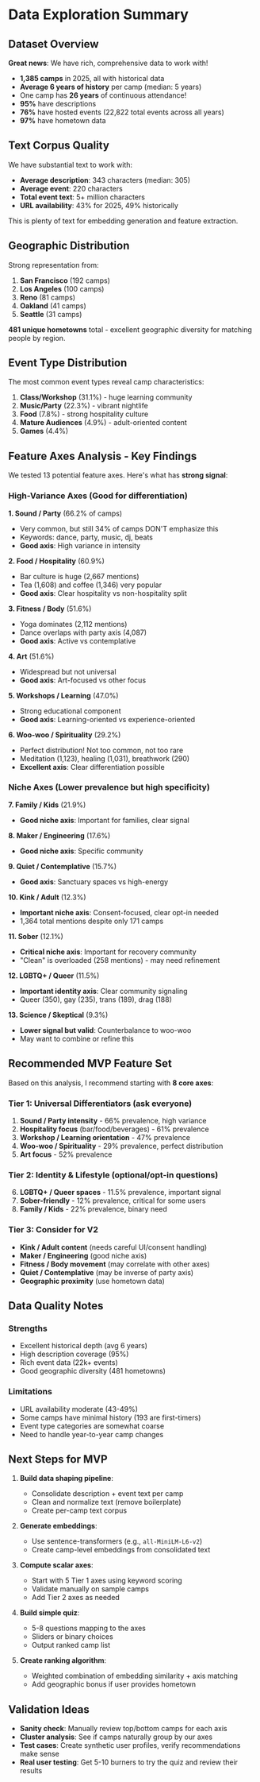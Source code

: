 # Data Exploration Summary

## Dataset Overview

**Great news**: We have rich, comprehensive data to work with!

- **1,385 camps** in 2025, all with historical data
- **Average 6 years of history** per camp (median: 5 years)
- One camp has **26 years** of continuous attendance!
- **95%** have descriptions
- **76%** have hosted events (22,822 total events across all years)
- **97%** have hometown data

## Text Corpus Quality

We have substantial text to work with:
- **Average description**: 343 characters (median: 305)
- **Average event**: 220 characters
- **Total event text**: 5+ million characters
- **URL availability**: 43% for 2025, 49% historically

This is plenty of text for embedding generation and feature extraction.

## Geographic Distribution

Strong representation from:
1. **San Francisco** (192 camps)
2. **Los Angeles** (100 camps)
3. **Reno** (81 camps)
4. **Oakland** (41 camps)
5. **Seattle** (31 camps)

**481 unique hometowns** total - excellent geographic diversity for matching people by region.

## Event Type Distribution

The most common event types reveal camp characteristics:
1. **Class/Workshop** (31.1%) - huge learning community
2. **Music/Party** (22.3%) - vibrant nightlife
3. **Food** (7.8%) - strong hospitality culture
4. **Mature Audiences** (4.9%) - adult-oriented content
5. **Games** (4.4%)

## Feature Axes Analysis - Key Findings

We tested 13 potential feature axes. Here's what has **strong signal**:

### High-Variance Axes (Good for differentiation)

**1. Sound / Party** (66.2% of camps)
- Very common, but still 34% of camps DON'T emphasize this
- Keywords: dance, party, music, dj, beats
- **Good axis**: High variance in intensity

**2. Food / Hospitality** (60.9%)
- Bar culture is huge (2,667 mentions)
- Tea (1,608) and coffee (1,346) very popular
- **Good axis**: Clear hospitality vs non-hospitality split

**3. Fitness / Body** (51.6%)
- Yoga dominates (2,112 mentions)
- Dance overlaps with party axis (4,087)
- **Good axis**: Active vs contemplative

**4. Art** (51.6%)
- Widespread but not universal
- **Good axis**: Art-focused vs other focus

**5. Workshops / Learning** (47.0%)
- Strong educational component
- **Good axis**: Learning-oriented vs experience-oriented

**6. Woo-woo / Spirituality** (29.2%)
- Perfect distribution! Not too common, not too rare
- Meditation (1,123), healing (1,031), breathwork (290)
- **Excellent axis**: Clear differentiation possible

### Niche Axes (Lower prevalence but high specificity)

**7. Family / Kids** (21.9%)
- **Good niche axis**: Important for families, clear signal

**8. Maker / Engineering** (17.6%)
- **Good niche axis**: Specific community

**9. Quiet / Contemplative** (15.7%)
- **Good axis**: Sanctuary spaces vs high-energy

**10. Kink / Adult** (12.3%)
- **Important niche axis**: Consent-focused, clear opt-in needed
- 1,364 total mentions despite only 171 camps

**11. Sober** (12.1%)
- **Critical niche axis**: Important for recovery community
- "Clean" is overloaded (258 mentions) - may need refinement

**12. LGBTQ+ / Queer** (11.5%)
- **Important identity axis**: Clear community signaling
- Queer (350), gay (235), trans (189), drag (188)

**13. Science / Skeptical** (9.3%)
- **Lower signal but valid**: Counterbalance to woo-woo
- May want to combine or refine this

## Recommended MVP Feature Set

Based on this analysis, I recommend starting with **8 core axes**:

### Tier 1: Universal Differentiators (ask everyone)
1. **Sound / Party intensity** - 66% prevalence, high variance
2. **Hospitality focus** (bar/food/beverages) - 61% prevalence
3. **Workshop / Learning orientation** - 47% prevalence
4. **Woo-woo / Spirituality** - 29% prevalence, perfect distribution
5. **Art focus** - 52% prevalence

### Tier 2: Identity & Lifestyle (optional/opt-in questions)
6. **LGBTQ+ / Queer spaces** - 11.5% prevalence, important signal
7. **Sober-friendly** - 12% prevalence, critical for some users
8. **Family / Kids** - 22% prevalence, binary need

### Tier 3: Consider for V2
- **Kink / Adult content** (needs careful UI/consent handling)
- **Maker / Engineering** (good niche axis)
- **Fitness / Body movement** (may correlate with other axes)
- **Quiet / Contemplative** (may be inverse of party axis)
- **Geographic proximity** (use hometown data)

## Data Quality Notes

### Strengths
- Excellent historical depth (avg 6 years)
- High description coverage (95%)
- Rich event data (22k+ events)
- Good geographic diversity (481 hometowns)

### Limitations
- URL availability moderate (43-49%)
- Some camps have minimal history (193 are first-timers)
- Event type categories are somewhat coarse
- Need to handle year-to-year camp changes

## Next Steps for MVP

1. **Build data shaping pipeline**:
   - Consolidate description + event text per camp
   - Clean and normalize text (remove boilerplate)
   - Create per-camp text corpus

2. **Generate embeddings**:
   - Use sentence-transformers (e.g., `all-MiniLM-L6-v2`)
   - Create camp-level embeddings from consolidated text

3. **Compute scalar axes**:
   - Start with 5 Tier 1 axes using keyword scoring
   - Validate manually on sample camps
   - Add Tier 2 axes as needed

4. **Build simple quiz**:
   - 5-8 questions mapping to the axes
   - Sliders or binary choices
   - Output ranked camp list

5. **Create ranking algorithm**:
   - Weighted combination of embedding similarity + axis matching
   - Add geographic bonus if user provides hometown

## Validation Ideas

- **Sanity check**: Manually review top/bottom camps for each axis
- **Cluster analysis**: See if camps naturally group by our axes
- **Test cases**: Create synthetic user profiles, verify recommendations make sense
- **Real user testing**: Get 5-10 burners to try the quiz and review their results
